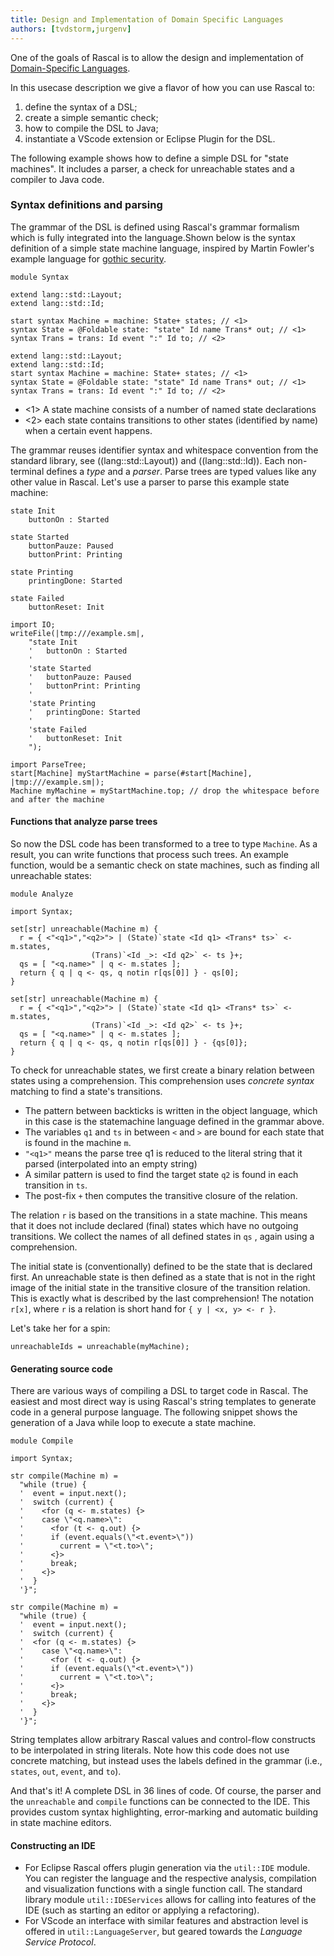 ```yaml
---
title: Design and Implementation of Domain Specific Languages
authors: [tvdstorm,jurgenv]
---
```


One of the goals of Rascal is to allow the design and implementation of [Domain-Specific Languages](https://en.wikipedia.org/wiki/Domain-specific_language). 

In this usecase description we give a flavor of how you can use Rascal to:
1. define the syntax of a DSL;
2. create a simple semantic check;
3. how to compile the DSL to Java;
4. instantiate a VScode extension or Eclipse Plugin for the DSL.

The following example shows how to define a simple DSL for "state machines". It includes a parser, a check for unreachable states and a compiler to Java code. 

### Syntax definitions and parsing

The grammar of the DSL is defined using Rascal's grammar formalism which is fully integrated into the language.Shown below is the syntax definition of a simple state machine language, inspired by  Martin Fowler's example language for [gothic security](http://www.informit.com/articles/article.aspx?p=1592379).

```rascal
module Syntax

extend lang::std::Layout;
extend lang::std::Id;

start syntax Machine = machine: State+ states; // <1>
syntax State = @Foldable state: "state" Id name Trans* out; // <1>
syntax Trans = trans: Id event ":" Id to; // <2>
```

```rascal-prepare
extend lang::std::Layout;
extend lang::std::Id;
start syntax Machine = machine: State+ states; // <1>
syntax State = @Foldable state: "state" Id name Trans* out; // <1>
syntax Trans = trans: Id event ":" Id to; // <2>
```

* <1> A state machine consists of a number of named state declarations
* <2> each state contains transitions to other states (identified by name) when a certain event happens. 

The grammar reuses identifier syntax and whitespace convention from the standard library, see ((lang::std::Layout)) and ((lang::std::Id)). Each non-terminal defines a *type* and a *parser*. Parse trees are typed values like any other value in Rascal. Let's use a parser to parse this example state machine:

```
state Init
    buttonOn : Started

state Started
    buttonPauze: Paused
    buttonPrint: Printing

state Printing
    printingDone: Started

state Failed
    buttonReset: Init
```

```rascal-prepare,continue
import IO;
writeFile(|tmp:///example.sm|, 
    "state Init
    '   buttonOn : Started
    '
    'state Started
    '   buttonPauze: Paused
    '   buttonPrint: Printing
    '
    'state Printing
    '   printingDone: Started
    '
    'state Failed
    '   buttonReset: Init
    ");
```

```rascal-shell,continue
import ParseTree;
start[Machine] myStartMachine = parse(#start[Machine], |tmp:///example.sm|);
Machine myMachine = myStartMachine.top; // drop the whitespace before and after the machine
```

#### Functions that analyze parse trees

So now the DSL code has been transformed to a tree to type `Machine`. As a result, you can write functions that process such trees. 
An example function, would be a semantic check on state machines, such as finding all unreachable states: 

```rascal
module Analyze

import Syntax;

set[str] unreachable(Machine m) {
  r = { <"<q1>","<q2>"> | (State)`state <Id q1> <Trans* ts>` <- m.states, 
				  (Trans)`<Id _>: <Id q2>` <- ts }+;
  qs = [ "<q.name>" | q <- m.states ];
  return { q | q <- qs, q notin r[qs[0]] } - qs[0];
}
```

```rascal-prepare,continue
set[str] unreachable(Machine m) {
  r = { <"<q1>","<q2>"> | (State)`state <Id q1> <Trans* ts>` <- m.states, 
				  (Trans)`<Id _>: <Id q2>` <- ts }+;
  qs = [ "<q.name>" | q <- m.states ];
  return { q | q <- qs, q notin r[qs[0]] } - {qs[0]};
}
```

To check for unreachable states, we first create a binary relation between states using a comprehension. 
This comprehension uses *concrete syntax* matching to find a state's transitions. 
* The pattern between backticks is written in the object language, which in this case is the statemachine language defined in the grammar above. 
* The variables `q1` and `ts` in between `<` and `>` are bound for each state that is found in the machine `m`. 
* `"<q1>"` means the parse tree q1 is reduced to the literal string that it parsed (interpolated into an empty string)
* A similar pattern is used to find the target state `q2` is found in each transition in `ts`.
* The post-fix `+` then computes the transitive closure of the relation. 

The relation `r` is based on the transitions in a state machine. 
This means that it does not include declared (final) states which have no outgoing transitions.
We collect the names of all defined states in `qs` , again using a comprehension. 

The initial state is (conventionally) defined to be the state that is declared first. 
An unreachable state is then defined as a state that is not in the right image of the initial state in the transitive closure of the transition relation. 
This is exactly what is described by the last comprehension! 
The notation `r[x]`, where `r` is a relation  is short hand for `{ y | <x, y> <- r }`.

Let's take her for a spin:
```rascal-shell,continue
unreachableIds = unreachable(myMachine);
```

#### Generating source code

There are various ways of compiling a DSL to target code in Rascal. The easiest and most direct way is using Rascal's string templates to generate code in a general purpose language. The following snippet shows the generation of a Java while loop to execute a state machine.

```rascal
module Compile

import Syntax;

str compile(Machine m) =
  "while (true) {
  '  event = input.next();
  '  switch (current) { 
  '    <for (q <- m.states) {>
  '    case \"<q.name>\":
  '      <for (t <- q.out) {>
  '      if (event.equals(\"<t.event>\"))
  '        current = \"<t.to>\";
  '      <}>
  '      break;
  '    <}>
  '  }
  '}"; 
```

```rascal-prepare,continue
str compile(Machine m) =
  "while (true) {
  '  event = input.next();
  '  switch (current) { 
  '  <for (q <- m.states) {>
  '    case \"<q.name>\":
  '      <for (t <- q.out) {>
  '      if (event.equals(\"<t.event>\"))
  '        current = \"<t.to>\";
  '      <}>
  '      break;
  '    <}>
  '  }
  '}"; 
```

String templates allow arbitrary Rascal values and control-flow constructs to be interpolated in string literals. Note how this code does not use concrete matching, but instead uses the labels defined in the grammar (i.e., `states`, `out`, `event`, and `to`).

And that's it! A complete DSL in 36 lines of code. Of course, the parser and the `unreachable` and `compile` functions can be connected to the IDE. This provides custom syntax highlighting, error-marking and automatic building in state machine editors.

#### Constructing an IDE 

* For Eclipse Rascal offers plugin generation via the `util::IDE` module. You can register the language and the respective analysis, compilation and visualization functions with a single function call. The standard library module `util::IDEServices` allows for calling into features of the IDE (such as starting an editor or applying a refactoring).
* For VScode an interface with similar features and abstraction level is offered in `util::LanguageServer`, but geared towards the _Language Service Protocol_.